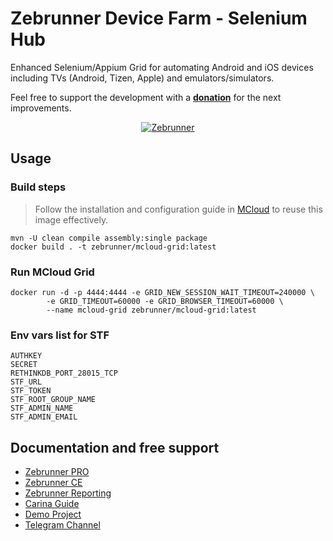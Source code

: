 Zebrunner Device Farm - Selenium Hub
==================

Enhanced Selenium/Appium Grid for automating Android and iOS devices including TVs (Android, Tizen, Apple) and emulators/simulators.

Feel free to support the development with a [**donation**](https://www.paypal.com/donate/?hosted_button_id=MNHYYCYHAKUVA) for the next improvements.

<p align="center">
  <a href="https://zebrunner.com/"><img alt="Zebrunner" src="https://github.com/zebrunner/zebrunner/raw/master/docs/img/zebrunner_intro.png"></a>
</p>

## Usage

### Build steps
> Follow the installation and configuration guide in [MCloud](https://github.com/zebrunner/mcloud) to reuse this image effectively.

```
mvn -U clean compile assembly:single package
docker build . -t zebrunner/mcloud-grid:latest
```

### Run MCloud Grid
```
docker run -d -p 4444:4444 -e GRID_NEW_SESSION_WAIT_TIMEOUT=240000 \
		-e GRID_TIMEOUT=60000 -e GRID_BROWSER_TIMEOUT=60000 \
		--name mcloud-grid zebrunner/mcloud-grid:latest
```

### Env vars list for STF
```
AUTHKEY
SECRET
RETHINKDB_PORT_28015_TCP
STF_URL
STF_TOKEN
STF_ROOT_GROUP_NAME
STF_ADMIN_NAME
STF_ADMIN_EMAIL
```

## Documentation and free support
* [Zebrunner PRO](https://zebrunner.com)
* [Zebrunner CE](https://zebrunner.github.io/community-edition)
* [Zebrunner Reporting](https://zebrunner.com/documentation)
* [Carina Guide](http://zebrunner.github.io/carina)
* [Demo Project](https://github.com/zebrunner/carina-demo)
* [Telegram Channel](https://t.me/zebrunner)
